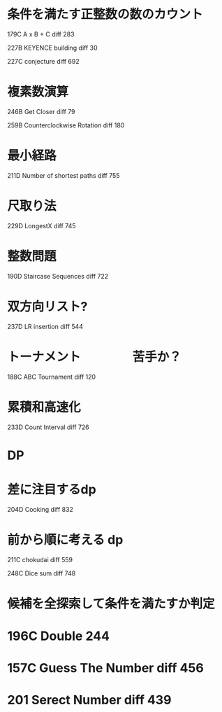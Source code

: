 # 条件を満たす正整数の数のカウント

179C A x B + C    diff 283

227B KEYENCE building diff 30

227C conjecture   diff 692



# 複素数演算

246B  Get Closer                      diff 79

259B  Counterclockwise Rotation       diff 180


# 最小経路

211D Number of shortest paths   diff 755


# 尺取り法

229D LongestX                        diff 745



# 整数問題

190D Staircase Sequences    diff 722


# 双方向リスト?

237D  LR insertion diff 544


# トーナメント 　　　　苦手か？

188C  ABC Tournament    diff  120

# 累積和高速化

233D Count Interval  diff 726



# DP

# 差に注目するdp

204D  Cooking   diff  832


# 前から順に考える dp

211C chokudai    diff 559

248C Dice sum    diff 748




# 候補を全探索して条件を満たすか判定

# 196C Double 244

# 157C Guess The Number  diff 456

# 201 Serect Number  diff 439








